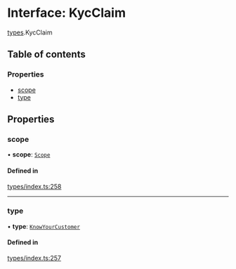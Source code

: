 # Interface: KycClaim

[types](../wiki/types).KycClaim

## Table of contents

### Properties

- [scope](../wiki/types.KycClaim#scope)
- [type](../wiki/types.KycClaim#type)

## Properties

### scope

• **scope**: [`Scope`](../wiki/types.Scope)

#### Defined in

[types/index.ts:258](https://github.com/PolymathNetwork/polymesh-sdk/blob/c37bc05d/src/types/index.ts#L258)

___

### type

• **type**: [`KnowYourCustomer`](../wiki/types.ClaimType#knowyourcustomer)

#### Defined in

[types/index.ts:257](https://github.com/PolymathNetwork/polymesh-sdk/blob/c37bc05d/src/types/index.ts#L257)
